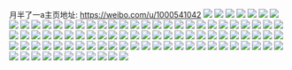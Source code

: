 月半了一a主页地址: https://weibo.com/u/1000541042 
![](https://wx4.sinaimg.cn/mw2000/3ba30b72ly1h90sgqsp0pj20u0140grn.jpg) 
![](https://wx4.sinaimg.cn/mw2000/3ba30b72ly1h90sgr8qtaj20u0140tdt.jpg) 
![](https://wx4.sinaimg.cn/mw2000/3ba30b72ly1h90sgs838gj20u0140452.jpg) 
![](https://wx4.sinaimg.cn/mw2000/3ba30b72ly1h90sgsp4v6j20u0140agk.jpg) 
![](https://wx4.sinaimg.cn/mw2000/3ba30b72ly1h90sgpv078j20u0140q9u.jpg) 
![](https://wx4.sinaimg.cn/mw2000/3ba30b72ly1h90sgrps77j20u0140ahl.jpg) 
![](https://wx4.sinaimg.cn/mw2000/3ba30b72ly1h90sgqah6kj20u0140gt0.jpg) 
![](https://wx4.sinaimg.cn/mw2000/3ba30b72ly1h8nkb9k1vqj20u01sx40q.jpg) 
![](https://wx4.sinaimg.cn/mw2000/3ba30b72ly1h8d06aj917j21kw1kwu0x.jpg) 
![](https://wx4.sinaimg.cn/mw2000/3ba30b72ly1h8d064kvfjj21kw1kw1kx.jpg) 
![](https://wx4.sinaimg.cn/mw2000/3ba30b72ly1h8d065i0csj21kw1kwx5y.jpg) 
![](https://wx4.sinaimg.cn/mw2000/3ba30b72ly1h8d06k7j5cj22c02c0b2a.jpg) 
![](https://wx4.sinaimg.cn/mw2000/3ba30b72ly1h8d06ly2n7j20rf1cqwma.jpg) 
![](https://wx4.sinaimg.cn/mw2000/3ba30b72ly1h8d06nxyyyj22c0340x6r.jpg) 
![](https://wx4.sinaimg.cn/mw2000/3ba30b72ly1h72tyl771kj20y80ty799.jpg) 
![](https://wx4.sinaimg.cn/mw2000/3ba30b72ly1h6zwo76gs3j216o1jpdhk.jpg) 
![](https://wx4.sinaimg.cn/mw2000/3ba30b72ly1h6zwo6ovasj22dc35sb2c.jpg) 
![](https://wx4.sinaimg.cn/mw2000/3ba30b72ly1h6zwo8y7s7j22dc35s7wj.jpg) 
![](https://wx4.sinaimg.cn/mw2000/3ba30b72ly1h6zwo9jtrpj216o1kw1ko.jpg) 
![](https://wx4.sinaimg.cn/mw2000/3ba30b72ly1h6wnibuvycj206o06odfw.jpg) 
![](https://wx4.sinaimg.cn/mw2000/3ba30b72ly1h6ldudzhzaj20u0140768.jpg) 
![](https://wx4.sinaimg.cn/mw2000/3ba30b72ly1h6ldudqt01j21400u0753.jpg) 
![](https://wx4.sinaimg.cn/mw2000/3ba30b72ly1h6ldue866mj20u0140gt2.jpg) 
![](https://wx4.sinaimg.cn/mw2000/3ba30b72ly1h6ldvldnk3j20sg2wadt4.jpg) 
![](https://wx4.sinaimg.cn/mw2000/3ba30b72ly1h5kmgf22ofj216o1kwh6w.jpg) 
![](https://wx4.sinaimg.cn/mw2000/3ba30b72ly1h5kmdixkwej21s035snpg.jpg) 
![](https://wx4.sinaimg.cn/mw2000/3ba30b72ly1h5kmdy577mj21kw35s4qr.jpg) 
![](https://wx4.sinaimg.cn/mw2000/3ba30b72ly1h5kme5y87dj216o1kw4qp.jpg) 
![](https://wx4.sinaimg.cn/mw2000/3ba30b72ly1h5kmeqt38yj22dc35s7wk.jpg) 
![](https://wx4.sinaimg.cn/mw2000/3ba30b72ly1h5kmgku229j213k1k34qp.jpg) 
![](https://wx4.sinaimg.cn/mw2000/3ba30b72ly1h5kmflzz0vj22dc35skjo.jpg) 
![](https://wx4.sinaimg.cn/mw2000/3ba30b72ly1h5kmg9d00tj22dc35sqv7.jpg) 
![](https://wx4.sinaimg.cn/mw2000/3ba30b72ly1h5kmgtl909j22c0340qv8.jpg) 
![](https://wx4.sinaimg.cn/mw2000/3ba30b72ly1h44ceo3nnij20u00u0wkp.jpg) 
![](https://wx4.sinaimg.cn/mw2000/3ba30b72ly1h44chjivcij20u0140wnv.jpg) 
![](https://wx4.sinaimg.cn/mw2000/3ba30b72ly1h44ceoaj0ij20u0140wnp.jpg) 
![](https://wx4.sinaimg.cn/mw2000/3ba30b72ly1h44cent89rj20u0140gwq.jpg) 
![](https://wx4.sinaimg.cn/mw2000/3ba30b72ly1h3xjop9jhij211x1kw7mi.jpg) 
![](https://wx4.sinaimg.cn/mw2000/3ba30b72ly1h3xjot0kfdj216o1kwqkk.jpg) 
![](https://wx4.sinaimg.cn/mw2000/3ba30b72ly1h3xjopy4s0j20vy1f4alw.jpg) 
![](https://wx4.sinaimg.cn/mw2000/3ba30b72ly1h3xjonn2xmj222h2vgqv7.jpg) 
![](https://wx4.sinaimg.cn/mw2000/3ba30b72ly1h3xjovj0gkj216o1kwqtz.jpg) 
![](https://wx4.sinaimg.cn/mw2000/3ba30b72ly1h3xjorejlgj216o1kwtnm.jpg) 
![](https://wx4.sinaimg.cn/mw2000/3ba30b72ly1h3xjokjqoqj20sb1cu159.jpg) 
![](https://wx4.sinaimg.cn/mw2000/3ba30b72ly1h3xjox1i03j22c0340b29.jpg) 
![](https://wx4.sinaimg.cn/mw2000/3ba30b72ly1h3xjoqqgmvj211x1kwqkq.jpg) 
![](https://wx4.sinaimg.cn/mw2000/3ba30b72ly1h3nqp1bb5uj21hc0u0th1.jpg) 
![](https://wx4.sinaimg.cn/mw2000/3ba30b72ly1h2yvpric58j20u0140wmt.jpg) 
![](https://wx4.sinaimg.cn/mw2000/3ba30b72ly1h2yvprrlgdj20u0140n0v.jpg) 
![](https://wx4.sinaimg.cn/mw2000/3ba30b72ly1h2yvpsb31lj20u0140ag6.jpg) 
![](https://wx4.sinaimg.cn/mw2000/3ba30b72ly1h2yvpqpw2mj20u014010n.jpg) 
![](https://wx4.sinaimg.cn/mw2000/3ba30b72ly1h2yvq2yhptj20vv0u0tfk.jpg) 
![](https://wx4.sinaimg.cn/mw2000/3ba30b72ly1h2t1jp2n0vj20qa1a3gp7.jpg) 
![](https://wx4.sinaimg.cn/mw2000/3ba30b72ly1h2t1komolrj20u014e782.jpg) 
![](https://wx4.sinaimg.cn/mw2000/3ba30b72ly1h2t1jpehdyj20u00u079f.jpg) 
![](https://wx4.sinaimg.cn/mw2000/3ba30b72ly1h2t1l3k76cj20u01st17f.jpg) 
![](https://wx4.sinaimg.cn/mw2000/3ba30b72ly1h2dz21624yj20rd0p8gn1.jpg) 
![](https://wx4.sinaimg.cn/mw2000/3ba30b72ly1h24vctrwdbj20qa1kwwnr.jpg) 
![](https://wx4.sinaimg.cn/mw2000/3ba30b72ly1h24vctc1rgj20u013qdpo.jpg) 
![](https://wx4.sinaimg.cn/mw2000/3ba30b72ly1h1wluaps5zj20qa1iwq7o.jpg) 
![](https://wx4.sinaimg.cn/mw2000/3ba30b72ly1h1wluc6xa3j20u00whk0b.jpg) 
![](https://wx4.sinaimg.cn/mw2000/3ba30b72ly1h1wlucmayjj20u0140dpg.jpg) 
![](https://wx4.sinaimg.cn/mw2000/3ba30b72ly1h00flf71ybj20u014079j.jpg) 
![](https://wx4.sinaimg.cn/mw2000/3ba30b72ly1h00flg9ba5j20u011pais.jpg) 
![](https://wx4.sinaimg.cn/mw2000/3ba30b72ly1h00flgrvtaj20u0140n5m.jpg) 
![](https://wx4.sinaimg.cn/mw2000/3ba30b72ly1h00flfmuddj20u00wjgsc.jpg) 
![](https://wx4.sinaimg.cn/mw2000/3ba30b72ly1h00flfxa3mj20u00y0108.jpg) 
![](https://wx4.sinaimg.cn/mw2000/3ba30b72ly1h00flgzu34j20u014o7br.jpg) 
![](https://wx4.sinaimg.cn/mw2000/3ba30b72ly1h00flhqnfhj20os0osn1a.jpg) 
![](https://wx4.sinaimg.cn/mw2000/3ba30b72ly1h00flvr7cbj20gu0h4gmd.jpg) 
![](https://wx4.sinaimg.cn/mw2000/3ba30b72ly1gzrbu04v4jj20go0evwfw.jpg) 
![](https://wx4.sinaimg.cn/mw2000/3ba30b72ly1gz1qg7rgmyj20u01syjwi.jpg) 
![](https://wx4.sinaimg.cn/mw2000/3ba30b72ly1gz1qnq8v5qj20n414x41r.jpg) 
![](https://wx4.sinaimg.cn/mw2000/3ba30b72ly1gz1qm2eyorj20pw0vaabl.jpg) 
![](https://wx4.sinaimg.cn/mw2000/3ba30b72ly1gz1qncynfmj20u01h9tel.jpg) 
![](https://wx4.sinaimg.cn/mw2000/3ba30b72ly1gz1qnco0igj20u0140q9g.jpg) 
![](https://wx4.sinaimg.cn/mw2000/3ba30b72ly1gz1qn5mx7aj20u019taj6.jpg) 
![](https://wx4.sinaimg.cn/mw2000/3ba30b72ly1gz1qnbd8d2j20u01sydpy.jpg) 
![](https://wx4.sinaimg.cn/mw2000/3ba30b72ly1gymmoz7dzoj20lq0vqn29.jpg) 
![](https://wx4.sinaimg.cn/mw2000/3ba30b72ly1gymmoycyqzj21441ixnl5.jpg) 
![](https://wx4.sinaimg.cn/mw2000/3ba30b72ly1gymmow3x20j212s1ikalo.jpg) 
![](https://wx4.sinaimg.cn/mw2000/3ba30b72ly1gymmooh0d0j20sg3y84qq.jpg) 
![](https://wx4.sinaimg.cn/mw2000/3ba30b72ly1gymmmjyzetj216o1kwe70.jpg) 
![](https://wx4.sinaimg.cn/mw2000/3ba30b72ly1gymmplix4pj22c03404qq.jpg) 
![](https://wx4.sinaimg.cn/mw2000/3ba30b72ly1gymmrwc9gdj22c0340npd.jpg) 
![](https://wx4.sinaimg.cn/mw2000/0015IaqKly1gu3ntzdt2rj62c0340u0x02.jpg) 
![](https://wx4.sinaimg.cn/mw2000/3ba30b72ly1gshurrze6zj20ho09a74i.jpg) 
![](https://wx4.sinaimg.cn/mw2000/3ba30b72ly1goh7z3338hj22c03401ky.jpg) 
![](https://wx4.sinaimg.cn/mw2000/3ba30b72ly1goalpdmrdmj20l30fxwjd.jpg) 
![](https://wx4.sinaimg.cn/mw2000/3ba30b72ly1gnbwlx6rxqj20cm07yq3b.jpg) 
![](https://wx4.sinaimg.cn/mw2000/3ba30b72ly1gn762qokvuj216o1kw7wh.jpg) 
![](https://wx4.sinaimg.cn/mw2000/3ba30b72ly1gn762pkj58j22bb332qv5.jpg) 
![](https://wx4.sinaimg.cn/mw2000/3ba30b72ly1gn762rz2oxj22bb332e81.jpg) 
